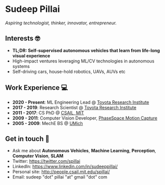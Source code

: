 # Sudeep Pillai

*Aspiring technologist, thinker, innovator, entrepreneur.*

## Interests 🤓
- **TL;DR: Self-supervised autonomous vehicles that learn from life-long visual experience**
- High-impact ventures leveraging ML/CV technologies in autonomous systems
- Self-driving cars, house-hold robotics, UAVs, AUVs etc

## Work Experience 💻
- **2020 - Present**: ML Engineering Lead @ [Toyota Research Institute](https://www.tri.global/)
- **2017 - 2019**: Research Scientist @ [Toyota Research Institute](https://www.tri.global/)
- **2011 - 2017**: CS PhD @ [CSAIL, MIT](https://www.csail.mit.edu/)
- **2009 - 2011**: Computer Vision Developer, [PhaseSpace Motion Capture](https://www.phasespace.com/)
- **2005 - 2009**: MechE BS @ [UMich](https://umich.edu/)

## Get in touch 💬 
- Ask me about **Autonomous Vehicles**, **Machine Learning**, **Perception**, **Computer Vision**, **SLAM**
- Twitter: https://twitter.com/spillai
- LinkedIn: https://www.linkedin.com/in/sudeeppillai/
- Personal site: http://people.csail.mit.edu/spillai/
- Email: sudeep "dot" pillai "at" gmail "dot" com
